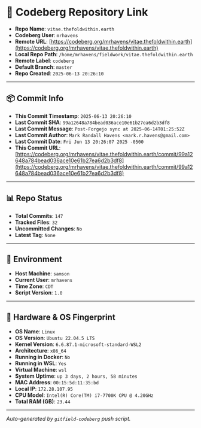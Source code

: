 # 🔗 Codeberg Repository Link

- **Repo Name**: `vitae.thefoldwithin.earth`
- **Codeberg User**: `mrhavens`
- **Remote URL**: [https://codeberg.org/mrhavens/vitae.thefoldwithin.earth](https://codeberg.org/mrhavens/vitae.thefoldwithin.earth)
- **Local Repo Path**: `/home/mrhavens/fieldwork/vitae.thefoldwithin.earth`
- **Remote Label**: `codeberg`
- **Default Branch**: `master`
- **Repo Created**: `2025-06-13 20:26:10`

---

## 📦 Commit Info

- **This Commit Timestamp**: `2025-06-13 20:26:10`
- **Last Commit SHA**: `99a12648a784bead036ace10e61b27ea6d2b3df8`
- **Last Commit Message**: `Post-Forgejo sync at 2025-06-14T01:25:52Z`
- **Last Commit Author**: `Mark Randall Havens <mark.r.havens@gmail.com>`
- **Last Commit Date**: `Fri Jun 13 20:26:07 2025 -0500`
- **This Commit URL**: [https://codeberg.org/mrhavens/vitae.thefoldwithin.earth/commit/99a12648a784bead036ace10e61b27ea6d2b3df8](https://codeberg.org/mrhavens/vitae.thefoldwithin.earth/commit/99a12648a784bead036ace10e61b27ea6d2b3df8)

---

## 📊 Repo Status

- **Total Commits**: `147`
- **Tracked Files**: `32`
- **Uncommitted Changes**: `No`
- **Latest Tag**: `None`

---

## 🧭 Environment

- **Host Machine**: `samson`
- **Current User**: `mrhavens`
- **Time Zone**: `CDT`
- **Script Version**: `1.0`

---

## 🧬 Hardware & OS Fingerprint

- **OS Name**: `Linux`
- **OS Version**: `Ubuntu 22.04.5 LTS`
- **Kernel Version**: `6.6.87.1-microsoft-standard-WSL2`
- **Architecture**: `x86_64`
- **Running in Docker**: `No`
- **Running in WSL**: `Yes`
- **Virtual Machine**: `wsl`
- **System Uptime**: `up 3 days, 2 hours, 58 minutes`
- **MAC Address**: `00:15:5d:11:35:bd`
- **Local IP**: `172.28.107.95`
- **CPU Model**: `Intel(R) Core(TM) i7-7700K CPU @ 4.20GHz`
- **Total RAM (GB)**: `23.44`

---

_Auto-generated by `gitfield-codeberg` push script._
